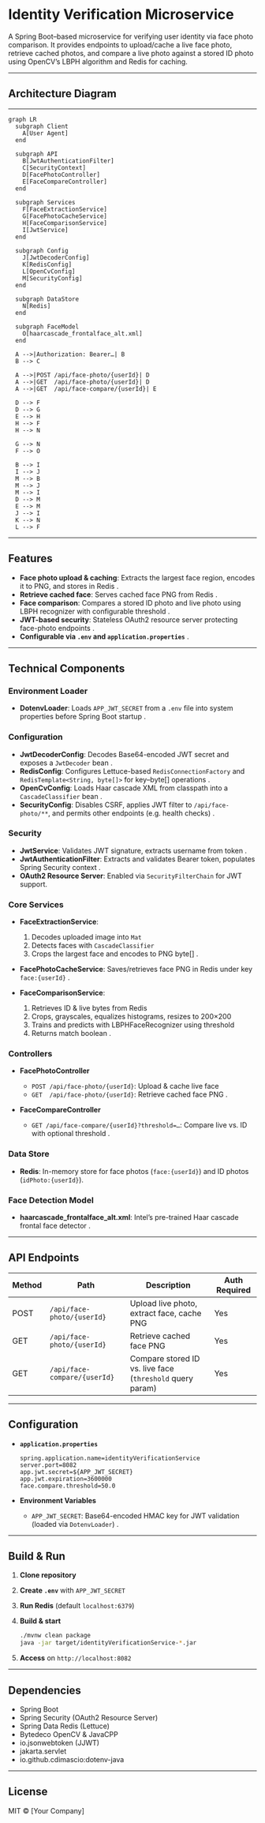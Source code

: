 # Identity Verification Microservice

A Spring Boot–based microservice for verifying user identity via face photo comparison. It provides endpoints to upload/cache a live face photo, retrieve cached photos, and compare a live photo against a stored ID photo using OpenCV’s LBPH algorithm and Redis for caching.

---

## Architecture Diagram

---

```mermaid
graph LR
  subgraph Client
    A[User Agent]
  end

  subgraph API
    B[JwtAuthenticationFilter]
    C[SecurityContext]
    D[FacePhotoController]
    E[FaceCompareController]
  end

  subgraph Services
    F[FaceExtractionService]
    G[FacePhotoCacheService]
    H[FaceComparisonService]
    I[JwtService]
  end

  subgraph Config
    J[JwtDecoderConfig]
    K[RedisConfig]
    L[OpenCvConfig]
    M[SecurityConfig]
  end

  subgraph DataStore
    N[Redis]
  end

  subgraph FaceModel
    O[haarcascade_frontalface_alt.xml]
  end

  A -->|Authorization: Bearer…| B
  B --> C

  A -->|POST /api/face-photo/{userId}| D
  A -->|GET  /api/face-photo/{userId}| D
  A -->|GET  /api/face-compare/{userId}| E

  D --> F
  D --> G
  E --> H
  H --> F
  H --> N

  G --> N
  F --> O

  B --> I
  I --> J
  M --> B
  M --> J
  M --> I
  D --> M
  E --> M
  J --> I
  K --> N
  L --> F
```
---

## Features

* **Face photo upload & caching**: Extracts the largest face region, encodes it to PNG, and stores in Redis .
* **Retrieve cached face**: Serves cached face PNG from Redis .
* **Face comparison**: Compares a stored ID photo and live photo using LBPH recognizer with configurable threshold .
* **JWT-based security**: Stateless OAuth2 resource server protecting face-photo endpoints .
* **Configurable via `.env` and `application.properties`** .

---

## Technical Components

### Environment Loader

* **DotenvLoader**: Loads `APP_JWT_SECRET` from a `.env` file into system properties before Spring Boot startup .

### Configuration

* **JwtDecoderConfig**: Decodes Base64-encoded JWT secret and exposes a `JwtDecoder` bean .
* **RedisConfig**: Configures Lettuce-based `RedisConnectionFactory` and `RedisTemplate<String, byte[]>` for key–byte\[] operations .
* **OpenCvConfig**: Loads Haar cascade XML from classpath into a `CascadeClassifier` bean .
* **SecurityConfig**: Disables CSRF, applies JWT filter to `/api/face-photo/**`, and permits other endpoints (e.g. health checks) .

### Security

* **JwtService**: Validates JWT signature, extracts username from token .
* **JwtAuthenticationFilter**: Extracts and validates Bearer token, populates Spring Security context .
* **OAuth2 Resource Server**: Enabled via `SecurityFilterChain` for JWT support.

### Core Services

* **FaceExtractionService**:

    1. Decodes uploaded image into `Mat`
    2. Detects faces with `CascadeClassifier`
    3. Crops the largest face and encodes to PNG byte\[] .
* **FacePhotoCacheService**: Saves/retrieves face PNG in Redis under key `face:{userId}` .
* **FaceComparisonService**:

    1. Retrieves ID & live bytes from Redis
    2. Crops, grayscales, equalizes histograms, resizes to 200×200
    3. Trains and predicts with LBPHFaceRecognizer using threshold
    4. Returns match boolean .

### Controllers

* **FacePhotoController**

    * `POST /api/face-photo/{userId}`: Upload & cache live face
    * `GET  /api/face-photo/{userId}`: Retrieve cached face PNG .
* **FaceCompareController**

    * `GET /api/face-compare/{userId}?threshold=…`: Compare live vs. ID with optional threshold .

### Data Store

* **Redis**: In-memory store for face photos (`face:{userId}`) and ID photos (`idPhoto:{userId}`).

### Face Detection Model

* **haarcascade\_frontalface\_alt.xml**: Intel’s pre-trained Haar cascade frontal face detector .

---

## API Endpoints

| Method | Path                         | Description                                               | Auth Required |
| ------ | ---------------------------- | --------------------------------------------------------- | ------------- |
| POST   | `/api/face-photo/{userId}`   | Upload live photo, extract face, cache PNG                | Yes           |
| GET    | `/api/face-photo/{userId}`   | Retrieve cached face PNG                                  | Yes           |
| GET    | `/api/face-compare/{userId}` | Compare stored ID vs. live face (`threshold` query param) | Yes           |

---

## Configuration

* **`application.properties`**

  ```properties
  spring.application.name=identityVerificationService
  server.port=8082
  app.jwt.secret=${APP_JWT_SECRET}
  app.jwt.expiration=3600000
  face.compare.threshold=50.0
  ```

* **Environment Variables**

    * `APP_JWT_SECRET`: Base64-encoded HMAC key for JWT validation (loaded via `DotenvLoader`) .

---

## Build & Run

1. **Clone repository**
2. **Create `.env`** with `APP_JWT_SECRET`
3. **Run Redis** (default `localhost:6379`)
4. **Build & start**

   ```bash
   ./mvnw clean package
   java -jar target/identityVerificationService-*.jar
   ```
5. **Access** on `http://localhost:8082`

---

## Dependencies

* Spring Boot
* Spring Security (OAuth2 Resource Server)
* Spring Data Redis (Lettuce)
* Bytedeco OpenCV & JavaCPP
* io.jsonwebtoken (JJWT)
* jakarta.servlet
* io.github.cdimascio\:dotenv-java

---

## License

MIT © \[Your Company]

```
```
